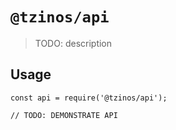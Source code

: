 # `@tzinos/api`

> TODO: description

## Usage

```
const api = require('@tzinos/api');

// TODO: DEMONSTRATE API
```
